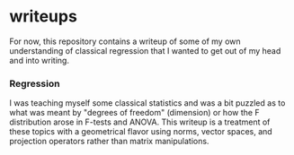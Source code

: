 # writeups                                                                             
For now, this repository contains a writeup of some of my own understanding     of classical regression that I wanted to get out of my head and into writing.
                                                                             
### Regression                                                              
                                                                             
I was teaching myself some classical statistics and was a bit puzzled as to what was meant by "degrees of freedom" (dimension) or how the F distribution arose in F-tests and ANOVA. This writeup is a treatment of these topics with a geometrical flavor using norms, vector spaces, and projection operators rather than matrix manipulations. 
